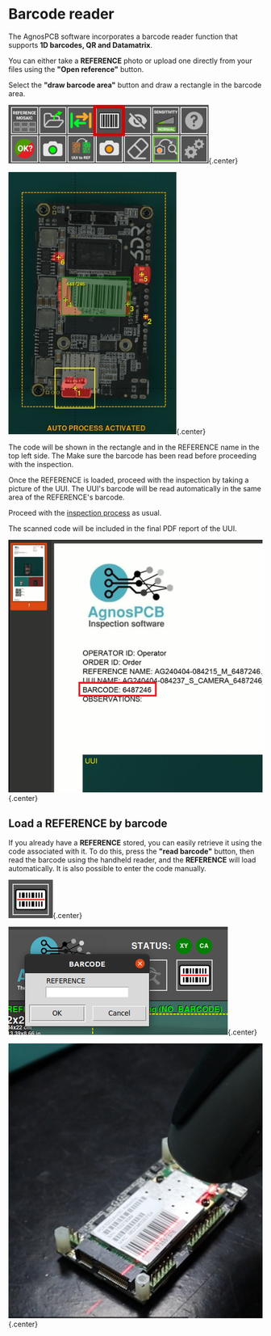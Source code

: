 # **Barcode reader**

The AgnosPCB software incorporates a barcode reader function that supports **1D barcodes, QR and Datamatrix**.

You can either take a **REFERENCE** photo or upload one directly from your files using the **"Open reference"** button.

Select the **"draw barcode area"** button and draw a rectangle in the barcode area.

![Barcode area selected](../assets/v7/ui-button4.png){.center}

![Errors detected](../assets/barcode-errors.png){.center}

The code will be shown in the rectangle and in the REFERENCE name in the top left side. The Make sure the barcode has been read before proceeding with the inspection.

Once the REFERENCE is loaded, proceed with the inspection by taking a picture of the UUI. The UUI's barcode will be read automatically in the same area of the REFERENCE's barcode.

Proceed with the [inspection process](Inspection_workflow.md/) as usual. 

The scanned code will be included in the final PDF report of the UUI.

![Report with barcode included](../assets/barcode-report.png){.center}

## Load a REFERENCE by barcode

If you already have a **REFERENCE** stored, you can easily retrieve it using the code associated with it. To do this, press the **"read barcode"** button, then read the barcode using the handheld reader, and the **REFERENCE** will load automatically. It is also possible to enter the code manually.

![Barcode REFERENCE loading](../assets/v7/ui-barcode-loading.png){.center}

![Barcode REFERENCE loading](../assets/v7/ui-bc_ref.png){.center}

![Barcode handhold](../assets/barcode-handhold.png){.center}



